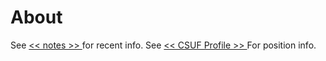 # About
See [ << notes >> ](http://everestso.github.io/blog/) for recent info.
See [ << CSUF Profile >> ](https://csm.fresnostate.edu/about/directory/csci/ruby-david.html) For position info.

